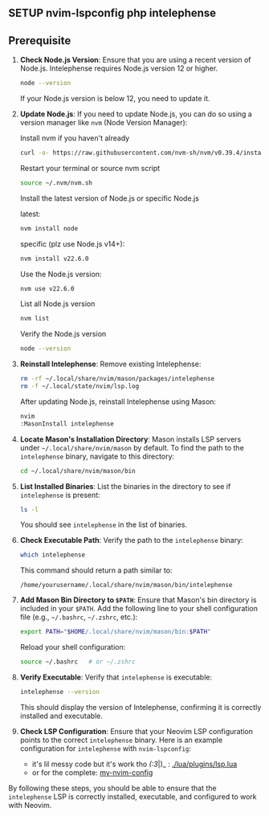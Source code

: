 ## SETUP nvim-lspconfig php intelephense

## Prerequisite

1. **Check Node.js Version**:
   Ensure that you are using a recent version of Node.js. Intelephense requires Node.js version 12 or higher.

   ```sh
   node --version
   ```

   If your Node.js version is below 12, you need to update it.

2. **Update Node.js**:
   If you need to update Node.js, you can do so using a version manager like `nvm` (Node Version Manager):

   Install nvm if you haven't already
   ```sh
   curl -o- https://raw.githubusercontent.com/nvm-sh/nvm/v0.39.4/install.sh | bash
   ```

   Restart your terminal or source nvm script
   ```sh
   source ~/.nvm/nvm.sh
   ```

   Install the latest version of Node.js or specific Node.js

   latest:
   ```sh
   nvm install node
   ```

   specific (plz use Node.js v14+):
   ```sh
   nvm install v22.6.0
   ```

   Use the Node.js version: 
   ```sh 
   nvm use v22.6.0
   ```
   
   List all Node.js version
   ```sh
   nvm list
   ```

   Verify the Node.js version
   ```sh
   node --version
   ```

4. **Reinstall Intelephense**:
   Remove existing Intelephense:

   ```sh
   rm -rf ~/.local/share/nvim/mason/packages/intelephense
   rm -f ~/.local/state/nvim/lsp.log
   ```
   
   After updating Node.js, reinstall Intelephense using Mason:

   ```sh
   nvim
   :MasonInstall intelephense
   ```
5. **Locate Mason's Installation Directory**:
   Mason installs LSP servers under `~/.local/share/nvim/mason` by default. To find the path to the `intelephense` binary, navigate to this directory:

   ```sh
   cd ~/.local/share/nvim/mason/bin
   ```

6. **List Installed Binaries**:
   List the binaries in the directory to see if `intelephense` is present:

   ```sh
   ls -l
   ```

   You should see `intelephense` in the list of binaries.

7. **Check Executable Path**:
   Verify the path to the `intelephense` binary:

   ```sh
   which intelephense
   ```

   This command should return a path similar to:

   ```
   /home/yourusername/.local/share/nvim/mason/bin/intelephense
   ```

8. **Add Mason Bin Directory to `$PATH`**:
   Ensure that Mason's bin directory is included in your `$PATH`. Add the following line to your shell configuration file (e.g., `~/.bashrc`, `~/.zshrc`, etc.):

   ```sh
   export PATH="$HOME/.local/share/nvim/mason/bin:$PATH"
   ```

   Reload your shell configuration:

   ```sh
   source ~/.bashrc   # or ~/.zshrc
   ```

9. **Verify Executable**:
   Verify that `intelephense` is executable:

   ```sh
   intelephense --version
   ```

   This should display the version of Intelephense, confirming it is correctly installed and executable.

10. **Check LSP Configuration**:
   Ensure that your Neovim LSP configuration points to the correct `intelephense` binary. Here is an example configuration for `intelephense` with `nvim-lspconfig`:

     * it's lil messy code but it's work tho _(:3_|)_ : [./lua/plugins/lsp.lua](https://github.com/rusagaib/dotfiles/blob/main/nvim/lua/plugins/lsp.lua)
     * or for the complete: [my-nvim-config](https://github.com/rusagaib/dotfiles/blob/main/nvim/)

By following these steps, you should be able to ensure that the `intelephense` LSP is correctly installed, executable, and configured to work with Neovim.


